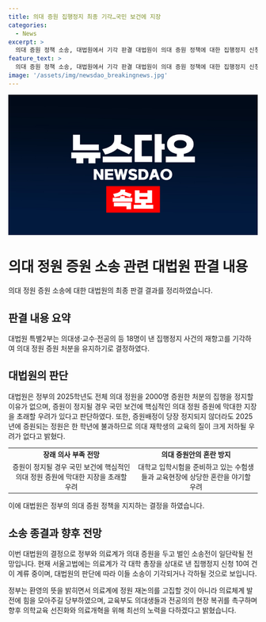 ```yaml
---
title: 의대 증원 집행정지 최종 기각…국민 보건에 지장
categories:
  - News
excerpt: >
  의대 증원 정책 소송, 대법원에서 기각 판결 대법원이 의대 증원 정책에 대한 집행정지 신청을 기각했다. 이는 정부가 2025년 전체 의대 정원을 2000명 증원한 결정을 유지하기로 했음을 의미한다. 대법원은 의사 부족 문제와 교육 혼란 가능성을 고려해 증원 정지의 위험성을 지적하며, 현재 의대생들과 교수들이 이에 반대하고 있다. 이로써 정부와 의료계 간의 소송은 조만간 종결될 전망이며, 정부는 의료체계 발전을 위해 노력할 것을 밝혔다.
feature_text: >
  의대 증원 정책 소송, 대법원에서 기각 판결 대법원이 의대 증원 정책에 대한 집행정지 신청을 기각했다. 이는 정부가 2025년 전체 의대 정원을 2000명 증원한 결정을 유지하기로 했음을 의미한다. 대법원은 의사 부족 문제와 교육 혼란 가능성을 고려해 증원 정지의 위험성을 지적하며, 현재 의대생들과 교수들이 이에 반대하고 있다. 이로써 정부와 의료계 간의 소송은 조만간 종결될 전망이며, 정부는 의료체계 발전을 위해 노력할 것을 밝혔다.
image: '/assets/img/newsdao_breakingnews.jpg'
---
```


<p><img src="/assets/img/newsdao_breakingnews.jpg" alt="koreaapp 속보" /></p>

<h1 data-ke-size="size26">의대 정원 증원 소송 관련 대법원 판결 내용</h1>

<p data-ke-size="size16">의대 정원 증원 소송에 대한 대법원의 최종 판결 결과를 정리하였습니다. </p>

<h2 data-ke-size="size24">판결 내용 요약</h2>

<p data-ke-size="size16">대법원 특별2부는 의대생·교수·전공의 등 18명이 낸 집행정지 사건의 재항고를 기각하여 의대 정원 증원 처분을 유지하기로 결정하였다.</p>

<h2 data-ke-size="size24">대법원의 판단</h2>

<p data-ke-size="size16">대법원은 정부의 2025학년도 전체 의대 정원을 2000명 증원한 처분의 집행을 정지할 이유가 없으며, 증원이 정지될 경우 국민 보건에 핵심적인 의대 정원 증원에 막대한 지장을 초래할 우려가 있다고 판단하였다. 또한, 증원배정이 당장 정지되지 않더라도 2025년에 증원되는 정원은 한 학년에 불과하므로 의대 재학생의 교육의 질이 크게 저하될 우려가 없다고 밝혔다. </p>

<table>
    <tr>
        <td style="text-align: center; height: 17px;"><b>장래 의사 부족 전망</b></td>
        <td style="text-align: center; height: 17px;"><b>의대 증원안의 혼란 방지</b></td>
    </tr>
    <tr>
        <td style="text-align: center; height: 17px;">증원이 정지될 경우 국민 보건에 핵심적인 의대 정원 증원에 막대한 지장을 초래할 우려</td>
        <td style="text-align: center; height: 17px;">대학교 입학시험을 준비하고 있는 수험생들과 교육현장에 상당한 혼란을 야기할 우려</td>
    </tr>
</table>

<p data-ke-size="size16">이에 대법원은 정부의 의대 증원 정책을 지지하는 결정을 하였습니다.</p>

<h2 data-ke-size="size24">소송 종결과 향후 전망</h2>

<p data-ke-size="size16">이번 대법원의 결정으로 정부와 의료계가 의대 증원을 두고 벌인 소송전이 일단락될 전망입니다. 현재 서울고법에는 의료계가 각 대학 총장을 상대로 낸 집행정지 신청 10여 건이 계류 중이며, 대법원의 판단에 따라 이들 소송이 기각되거나 각하될 것으로 보입니다.</p>

<p data-ke-size="size16">정부는 환영의 뜻을 밝히면서 의료계에 정원 재논의를 고집할 것이 아니라 의료체계 발전에 힘을 모아주길 당부하였으며, 교육부도 의대생들과 전공의의 현장 복귀를 촉구하며 향후 의학교육 선진화와 의료개혁을 위해 최선의 노력을 다하겠다고 밝혔습니다. </p>

